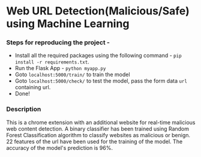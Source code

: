 # Web URL Detection(Malicious/Safe) using Machine Learning

### Steps for reproducing the project -
* Install all the required packages using the following command - ```pip install -r requirements.txt```.
* Run the Flask App - ```python myapp.py```
* Goto ```localhost:5000/train/``` to train the model
* Goto ```localhost:5000/check/``` to test the model, pass the form data `url` containing url.
* Done!

### Description
This is a chrome extension with an additional website for real-time malicious web content detection. A binary classifier has been trained using Random Forest Classification algorithm to classify websites as malicious or benign. 22 features of the url have been used for the training of the model. The accuracy of the model's prediction is 96%.
